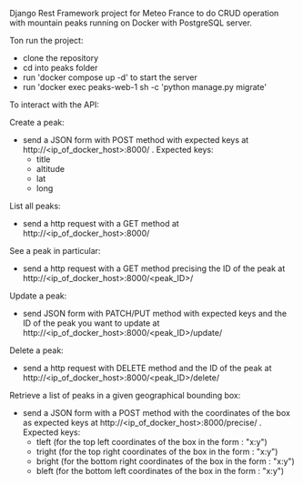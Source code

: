Django Rest Framework project for Meteo France to do CRUD operation with mountain peaks running on Docker with PostgreSQL server.

Ton run the project:

- clone the repository
- cd into peaks folder
- run 'docker compose up -d' to start the server
- run 'docker exec peaks-web-1 sh -c 'python manage.py migrate'

To interact with the API:

Create a peak:
- send a JSON form with POST method with expected keys at http://<ip_of_docker_host>:8000/ . Expected keys:
  - title
  - altitude
  - lat
  - long

List all peaks:
- send a http request with a GET method at http://<ip_of_docker_host>:8000/

See a peak in particular:
- send a http request with a GET method precising the ID of the peak at http://<ip_of_docker_host>:8000/<peak_ID>/

Update a peak:
- send JSON form with PATCH/PUT method with expected keys and the ID of the peak you want to update at http://<ip_of_docker_host>:8000/<peak_ID>/update/

Delete a peak:
- send a http request with DELETE method and the ID of the peak at http://<ip_of_docker_host>:8000/<peak_ID>/delete/

Retrieve a list of peaks in a given geographical bounding box:
- send a JSON form with a POST method with the coordinates of the box as expected keys at http://<ip_of_docker_host>:8000/precise/ . Expected keys:
  - tleft (for the top left coordinates of the box in the form : "x:y")
  - tright (for the top right coordinates of the box in the form : "x:y")
  - bright (for the bottom right coordinates of the box in the form : "x:y")
  - bleft (for the bottom left coordinates of the box in the form : "x:y")
